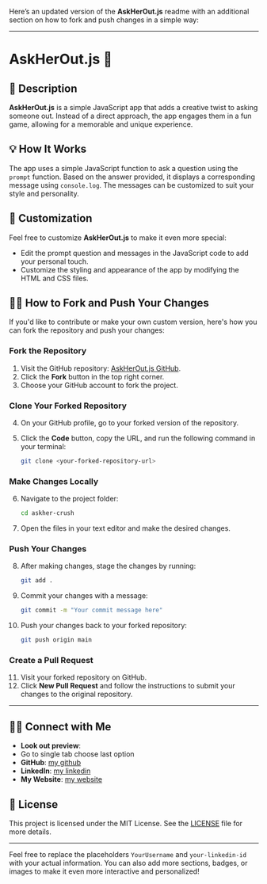 Here’s an updated version of the **AskHerOut.js** readme with an additional section on how to fork and push changes in a simple way:

---

# AskHerOut.js 🌹

## 📖 Description

**AskHerOut.js** is a simple JavaScript app that adds a creative twist to asking someone out. Instead of a direct approach, the app engages them in a fun game, allowing for a memorable and unique experience.

## 💡 How It Works

The app uses a simple JavaScript function to ask a question using the `prompt` function. Based on the answer provided, it displays a corresponding message using `console.log`. The messages can be customized to suit your style and personality.

## 🎈 Customization

Feel free to customize **AskHerOut.js** to make it even more special:

- Edit the prompt question and messages in the JavaScript code to add your personal touch.
- Customize the styling and appearance of the app by modifying the HTML and CSS files.

## 🧑‍💻 How to Fork and Push Your Changes

If you'd like to contribute or make your own custom version, here's how you can fork the repository and push your changes:

### Fork the Repository

1. Visit the GitHub repository: [AskHerOut.js GitHub](https://github.com/mishra9759harshit/askher-crush).
2. Click the **Fork** button in the top right corner.
3. Choose your GitHub account to fork the project.

### Clone Your Forked Repository

4. On your GitHub profile, go to your forked version of the repository.
5. Click the **Code** button, copy the URL, and run the following command in your terminal:

   ```bash
   git clone <your-forked-repository-url>
   ```

### Make Changes Locally

6. Navigate to the project folder:

   ```bash
   cd askher-crush
   ```

7. Open the files in your text editor and make the desired changes.

### Push Your Changes

8. After making changes, stage the changes by running:

   ```bash
   git add .
   ```

9. Commit your changes with a message:

   ```bash
   git commit -m "Your commit message here"
   ```

10. Push your changes back to your forked repository:

    ```bash
    git push origin main
    ```

### Create a Pull Request

11. Visit your forked repository on GitHub.
12. Click **New Pull Request** and follow the instructions to submit your changes to the original repository.

---

## 🧑‍💻 Connect with Me
- **Look out preview**: [](https://astrolove.vercel.app)
- Go to single tab choose last option
- **GitHub**: [my github](https://github.com/mishra9759harshit)
- **LinkedIn**: [my linkedin](https://www.linkedin.com/in/harshit-mishra-mr-robot)
- **My Website**: [my website](https://mishraharshit.vercel.app)

## 📄 License

This project is licensed under the MIT License. See the [LICENSE](https://github.com/mishra9759harshit/AskHer-out/blob/main/LICENSE) file for more details.

---

Feel free to replace the placeholders `YourUsername` and `your-linkedin-id` with your actual information. You can also add more sections, badges, or images to make it even more interactive and personalized!


